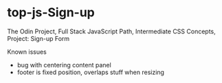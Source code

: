 # top-js-Sign-up
The Odin Project, Full Stack JavaScript Path, Intermediate CSS Concepts, Project: Sign-up Form


Known issues
- bug with centering content panel
- footer is fixed position, overlaps stuff when resizing
